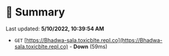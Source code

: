 # 📖 Summary
Last updated: **5/10/2022, 10:39:54 AM**

- `GET` [https://Bhadwa-sala.toxicblte.repl.co](https://Bhadwa-sala.toxicblte.repl.co) - **Down** (59ms)
